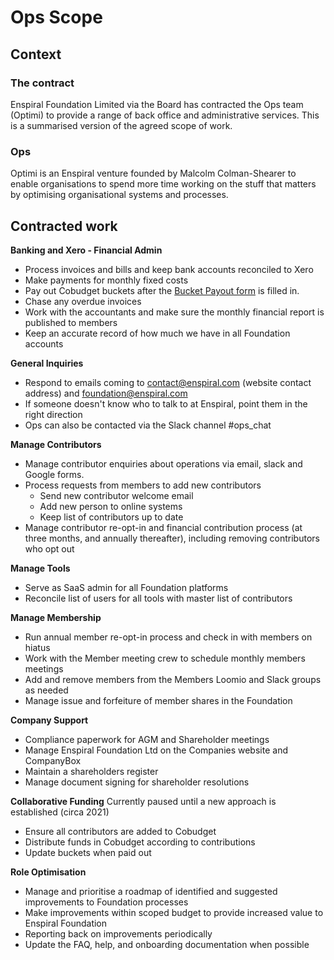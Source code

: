 # Ops Scope

## Context

### The contract

Enspiral Foundation Limited via the Board has contracted the Ops team (Optimi) to provide a range of back office and administrative services. This is a summarised version of the agreed scope of work.

### Ops

Optimi is an Enspiral venture founded by Malcolm Colman-Shearer to enable organisations to spend more time working on the stuff that matters by optimising organisational systems and processes.

## Contracted work

**Banking and Xero - Financial Admin**

* Process invoices and bills and keep bank accounts reconciled to Xero
* Make payments for monthly fixed costs
* Pay out Cobudget buckets after the [Bucket Payout form](../money/collabfunding.md) is filled in.
* Chase any overdue invoices
* Work with the accountants and make sure the monthly financial report is published to members
* Keep an accurate record of how much we have in all Foundation accounts

**General Inquiries**

* Respond to emails coming to contact@enspiral.com \(website contact address\) and foundation@enspiral.com 
* If someone doesn't know who to talk to at Enspiral, point them in the right direction
* Ops can also be contacted via the Slack channel \#ops\_chat

**Manage Contributors**

* Manage contributor enquiries about operations via email, slack and Google forms.
* Process requests from members to add new contributors
  * Send new contributor welcome email
  * Add new person to online systems
  * Keep list of contributors up to date
* Manage contributor re-opt-in and financial contribution process \(at three months, and annually thereafter\), including removing contributors who opt out

**Manage Tools**

* Serve as SaaS admin for all Foundation platforms
* Reconcile list of users for all tools with master list of contributors

**Manage Membership**

* Run annual member re-opt-in process and check in with members on hiatus
* Work with the Member meeting crew to schedule monthly members meetings
* Add and remove members from the Members Loomio and Slack groups as needed
* Manage issue and forfeiture of member shares in the Foundation 

**Company Support**

* Compliance paperwork for AGM and Shareholder meetings
* Manage Enspiral Foundation Ltd on the Companies website and CompanyBox
* Maintain a shareholders register
* Manage document signing for shareholder resolutions

**Collaborative Funding**
Currently paused until a new approach is established (circa 2021)
* Ensure all contributors are added to Cobudget
* Distribute funds in Cobudget according to contributions
* Update buckets when paid out

**Role Optimisation**

* Manage and prioritise a roadmap of identified and suggested improvements to Foundation processes
* Make improvements within scoped budget to provide increased value to Enspiral Foundation
* Reporting back on improvements periodically
* Update the FAQ, help, and onboarding documentation when possible

